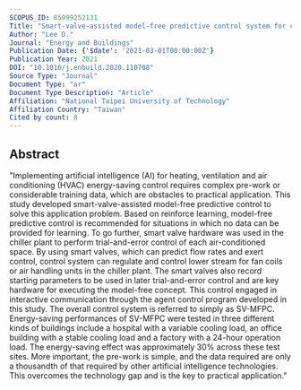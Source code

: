 ```yaml
---
SCOPUS_ID: 85099252131
Title: "Smart-valve-assisted model-free predictive control system for chiller plants"
Author: "Lee D."
Journal: "Energy and Buildings"
Publication Date: {'$date': '2021-03-01T00:00:00Z'}
Publication Year: 2021
DOI: "10.1016/j.enbuild.2020.110708"
Source Type: "Journal"
Document Type: "ar"
Document Type Description: "Article"
Affiliation: "National Taipei University of Technology"
Affiliation Country: "Taiwan"
Cited by count: 8
---
```


## Abstract
"Implementing artificial intelligence (AI) for heating, ventilation and air conditioning (HVAC) energy-saving control requires complex pre-work or considerable training data, which are obstacles to practical application. This study developed smart-valve-assisted model-free predictive control to solve this application problem. Based on reinforce learning, model-free predictive control is recommended for situations in which no data can be provided for learning. To go further, smart valve hardware was used in the chiller plant to perform trial-and-error control of each air-conditioned space. By using smart valves, which can predict flow rates and exert control, control system can regulate and control lower stream for fan coils or air handling units in the chiller plant. The smart valves also record starting parameters to be used in later trial-and-error control and are key hardware for executing the model-free concept. This control engaged in interactive communication through the agent control program developed in this study. The overall control system is referred to simply as SV-MFPC. Energy-saving performances of SV-MFPC were tested in three different kinds of buildings include a hospital with a variable cooling load, an office building with a stable cooling load and a factory with a 24-hour operation load. The energy-saving effect was approximately 30% across these test sites. More important, the pre-work is simple, and the data required are only a thousandth of that required by other artificial intelligence technologies. This overcomes the technology gap and is the key to practical application."
